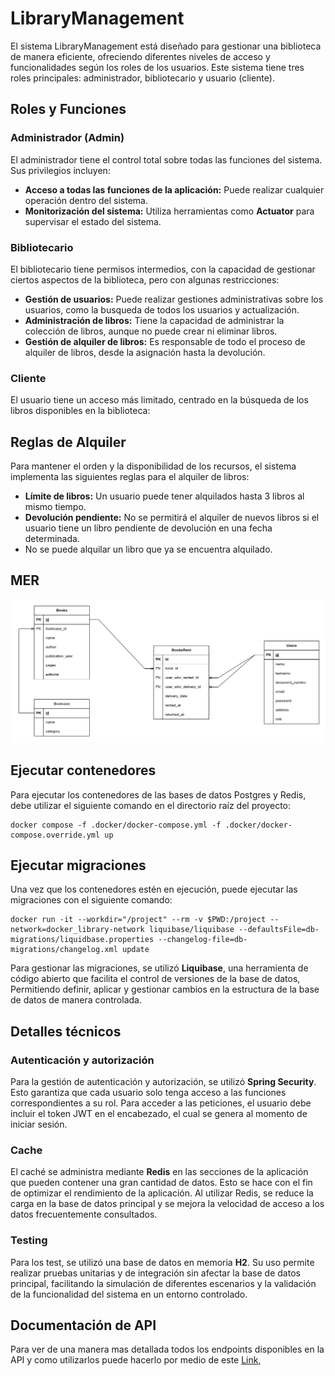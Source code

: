 # LibraryManagement
El sistema LibraryManagement está diseñado para gestionar una biblioteca de manera eficiente, ofreciendo diferentes 
niveles de acceso y funcionalidades según los roles de los usuarios. Este sistema tiene tres roles 
principales: administrador, bibliotecario y usuario (cliente).

## Roles y Funciones

### Administrador (Admin)
El administrador tiene el control total sobre todas las funciones del sistema. Sus privilegios incluyen:

* **Acceso a todas las funciones de la aplicación:** Puede realizar cualquier operación dentro del sistema.
* **Monitorización del sistema:** Utiliza herramientas como **Actuator** para supervisar el estado del sistema.
 
### Bibliotecario
El bibliotecario tiene permisos intermedios, con la capacidad de gestionar ciertos aspectos de la biblioteca, pero con algunas restricciones:

* **Gestión de usuarios:** Puede realizar gestiones administrativas sobre los usuarios, como la busqueda de todos los 
usuarios y actualización.
* **Administración de libros:** Tiene la capacidad de administrar la colección de libros, aunque no puede crear ni eliminar libros.
* **Gestión de alquiler de libros:** Es responsable de todo el proceso de alquiler de libros, desde la asignación hasta la devolución.


### Cliente
El usuario tiene un acceso más limitado, centrado en la búsqueda de los libros disponibles en la biblioteca:

## Reglas de Alquiler
Para mantener el orden y la disponibilidad de los recursos, el sistema implementa las siguientes reglas para el alquiler de libros:

* **Límite de libros:** Un usuario puede tener alquilados hasta 3 libros al mismo tiempo.
* **Devolución pendiente:** No se permitirá el alquiler de nuevos libros si el usuario tiene un libro pendiente de 
devolución en una fecha determinada.
* No se puede alquilar un libro que ya se encuentra alquilado.

## MER

![Model entidad relacion](assets/Library-MER.png)

## Ejecutar contenedores
Para ejecutar los contenedores de las bases de datos Postgres y Redis, debe utilizar el siguiente comando 
en el directorio raíz del proyecto:

```shell
docker compose -f .docker/docker-compose.yml -f .docker/docker-compose.override.yml up
```

## Ejecutar migraciones
Una vez que los contenedores estén en ejecución, puede ejecutar las migraciones con el siguiente comando:
```shell
docker run -it --workdir="/project" --rm -v $PWD:/project --network=docker_library-network liquibase/liquibase --defaultsFile=db-migrations/liquidbase.properties --changelog-file=db-migrations/changelog.xml update
```
Para gestionar las migraciones, se utilizó **Liquibase**, una herramienta de código abierto que facilita el control de 
versiones de la base de datos, Permitiendo definir, aplicar y gestionar cambios en la estructura de la base de 
datos de manera controlada.

## Detalles técnicos

### Autenticación y autorización
Para la gestión de autenticación y autorización, se utilizó **Spring Security**. Esto garantiza que cada usuario solo 
tenga acceso a las funciones correspondientes a su rol. Para acceder a las peticiones, el usuario debe incluir el token 
JWT en el encabezado, el cual se genera al momento de iniciar sesión.

### Cache
El caché se administra mediante **Redis** en las secciones de la aplicación que pueden contener una gran cantidad de datos. 
Esto se hace con el fin de optimizar el rendimiento de la aplicación. Al utilizar Redis, se reduce la carga en la base 
de datos principal y se mejora la velocidad de acceso a los datos frecuentemente consultados.

### Testing
Para los test, se utilizó una base de datos en memoria **H2**. Su uso permite realizar pruebas unitarias y de integración 
sin afectar la base de datos principal, facilitando la simulación de diferentes escenarios y la validación 
de la funcionalidad del sistema en un entorno controlado.

## Documentación de API
Para ver de una manera mas detallada todos los endpoints disponibles en la API y como utilizarlos 
puede hacerlo por medio de este [Link](https://documenter.getpostman.com/view/24997642/2sA3kdBdeH),
 